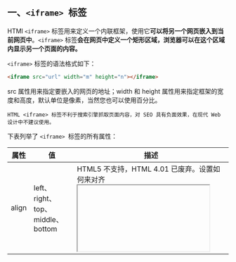 ## 一、`<iframe> `标签

HTMl `<iframe>` 标签用来定义一个内联框架，使用它**可以将另一个网页嵌入到当前网页中**。`<iframe>` 标签**会在网页中定义一个矩形区域，浏览器可以在这个区域内显示另一个页面的内容。**

`<iframe>` 标签的语法格式如下：

```html
<iframe src="url" width="m" height="n"></iframe>
```

src 属性用来指定要嵌入的网页的地址；width 和 height 属性用来指定框架的宽度和高度，默认单位是像素，当然您也可以使用百分比。

```
HTML <iframe> 标签不利于搜索引擎抓取页面内容，对 SEO 具有负面效果，在现代 Web 设计中不建议使用。
```

下表列举了 `<iframe> `标签的所有属性：

| 属性         | 值                                                           | 描述                                                         |
| ------------ | ------------------------------------------------------------ | ------------------------------------------------------------ |
| align        | left、right、top、middle、bottom                             | HTML5 不支持，HTML 4.01 已废弃。设置如何来对齐 <iframe>。    |
| frameborder  | 1、0                                                         | HTML5 不支持。设置是否显示 <iframe> 周围的边框。             |
| height       | 像素                                                         | 设置 <iframe> 的高度。                                       |
| longdesc     | URL                                                          | HTML5 不支持。设置一个页面，该页面中包含了有关 <iframe> 的描述。 |
| marginheight | 像素                                                         | HTML5 不支持。设置 <iframe> 的顶部和底部的边距。             |
| marginwidth  | 像素                                                         | HTML5 不支持。设置 <iframe> 的左侧和右侧的边距。             |
| name         | text                                                         | 设置 <iframe> 的名称。                                       |
| sandbox      | ""、allow-forms、allow-same-origin、allow-scripts、allow-top-navigation | 对 <iframe> 的内容定义一系列额外的限制。                     |
| scrolling    | yes、no、auto                                                | HTML5 不支持。设置是否在 <iframe> 中显示滚动条。             |
| seamless     | seamless                                                     | 让 <iframe> 看起来像是父文档中的一部分（即没有边框和滚动条）。 |
| src          | URL                                                          | 设置要在 <iframe> 中显示的文档地址（URL）。                  |
| srcdoc       | HTML 代码                                                    | 设置 <iframe> 中要显示的内容，该属性会覆盖 src 属性。        |
| width        | 像素                                                         | 设置 <iframe> 的宽度。                                       |

## 二、HTML `<iframe>` 示例

### 2.1 示例1

为内联框架设置高度和宽度。

```html
<!DOCTYPE html>
<html lang="en">
    <head>
        <meta charset="utf-8">
        <title>HTML &lt;iframe&gt; 标签演示</title>
    </head>
    <body>
        <p>下面的内联框架将嵌入C语言中文网首页，宽度设置为 330 像素，高度设置为 580 像素，用以模拟手机端的显示效果。</p>
        <iframe src="http://c.biancheng.net/" width="330" height="580"></iframe>
    </body>
</html>
```

显示效果：

<img src="C:\Users\DELL\AppData\Roaming\Typora\typora-user-images\image-20221226185032588.png" alt="image-20221226185032588" style="zoom:67%;" />

### 2.2 示例2

在 `<iframe>` 中打开指定页面。

```html
<!DOCTYPE html>
<html lang="en">
    <head>
        <meta charset="utf-8">
        <title>HTML &lt;iframe&gt; 标签演示</title>
        <style type="text/css">
            #myframe{
                border: 1px solid #ddd;
                background-color: #f6f6f6;
            }
        </style>
    </head>
    <body>
        <p><a href="http://c.biancheng.net/" target="myframe">猛击这里查看C语言中文网在手机端的显示效果</a></p>
        <iframe id="myframe" name="myframe" width="330" height="580"></iframe>
    </body>
</html>
```

显示效果：

<img src="C:\Users\DELL\AppData\Roaming\Typora\typora-user-images\image-20221226185245891.png" alt="image-20221226185245891" style="zoom:67%;" />

点击链接，即可在灰色板块中打开C语言中文网首页。

 注意，要想实现上述效果，**需要为` <iframe>` 标签设置 name 属性，并将 `<a>` 标签中 target 属性的值设置为 name 属性的值**。

### 2.3 示例3

`<iframe>` 标签除了可以嵌入网页，**还可以嵌入图片、视频等其它资源**，嵌入的图片可以直接在当前页面上显示，嵌入的视频可以直接在当前页面上播放。请看下面的代码：

```html
<!DOCTYPE html>
<html lang="en">
    <head>
        <meta charset="utf-8">
        <title>HTML &lt;iframe&gt; 标签演示</title>
    </head>
    <body>
        <p>在 HTML 内联框架中嵌入C语言中文网 Logo。</p>
        <iframe src="./logo.png" width="300" height="73" scrolling="no" style="border:1px solid #ddd;"></iframe>
    </body>
</html>
```

运行效果：

![image-20221226185450141](C:\Users\DELL\AppData\Roaming\Typora\typora-user-images\image-20221226185450141.png)

嵌入其它资源时，需要将 `<iframe>` 标签的 src 属性设置为资源地址。